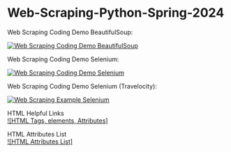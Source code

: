 # Web-Scraping-Python-Spring-2024
Web Scraping Coding Demo BeautifulSoup:

[![Web Scraping Coding Demo BeautifulSoup](https://colab.research.google.com/assets/colab-badge.svg)](https://colab.research.google.com/drive/1FM2lQlVqkq8t1gu9paKacfcnLIfAHZKV?ouid=117340435050962348521&usp=drive_link)

Web Scraping Coding Demo Selenium:

[![Web Scraping Coding Demo Selenium](https://colab.research.google.com/assets/colab-badge.svg)](https://colab.research.google.com/drive/1u46hzYInfiy9ZaT2NuJfdlnhDuGQaEBF?usp=drive_link)

Web Scraping Coding Demo Selenium (Travelocity):

[![Web Scraping Example Selenium](https://colab.research.google.com/assets/colab-badge.svg)](https://colab.research.google.com/drive/12DPw4907fWRwKi21Lsarx6L4GMO3HPyQ?usp=sharing)

HTML Helpful Links  
[![HTML Tags, elements, Attributes]](https://www.geeksforgeeks.org/tags-vs-elements-vs-attributes-in-html/)  

HTML Attributes List  
[![HTML Attributes List]](https://www.w3schools.com/tags/ref_attributes.asp)

